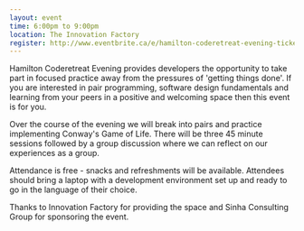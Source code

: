 ```yaml
---
layout: event
time: 6:00pm to 9:00pm
location: The Innovation Factory
register: http://www.eventbrite.ca/e/hamilton-coderetreat-evening-tickets-10285896393
---
```


Hamilton Coderetreat Evening provides developers the opportunity to take part in focused practice away from the pressures of 'getting things done'.  If you are interested in pair programming, software design fundamentals and learning from your peers in a positive and welcoming space then this event is for you.
 
Over the course of the evening we will break into pairs and practice implementing Conway's Game of Life.  There will be three 45 minute sessions followed by a group discussion where we can reflect on our experiences as a group.
 
Attendance is free - snacks and refreshments will be available.  Attendees should bring a laptop with a development environment set up and ready to go in the language of their choice.  
 
Thanks to Innovation Factory for providing the space and Sinha Consulting Group for sponsoring the event.
